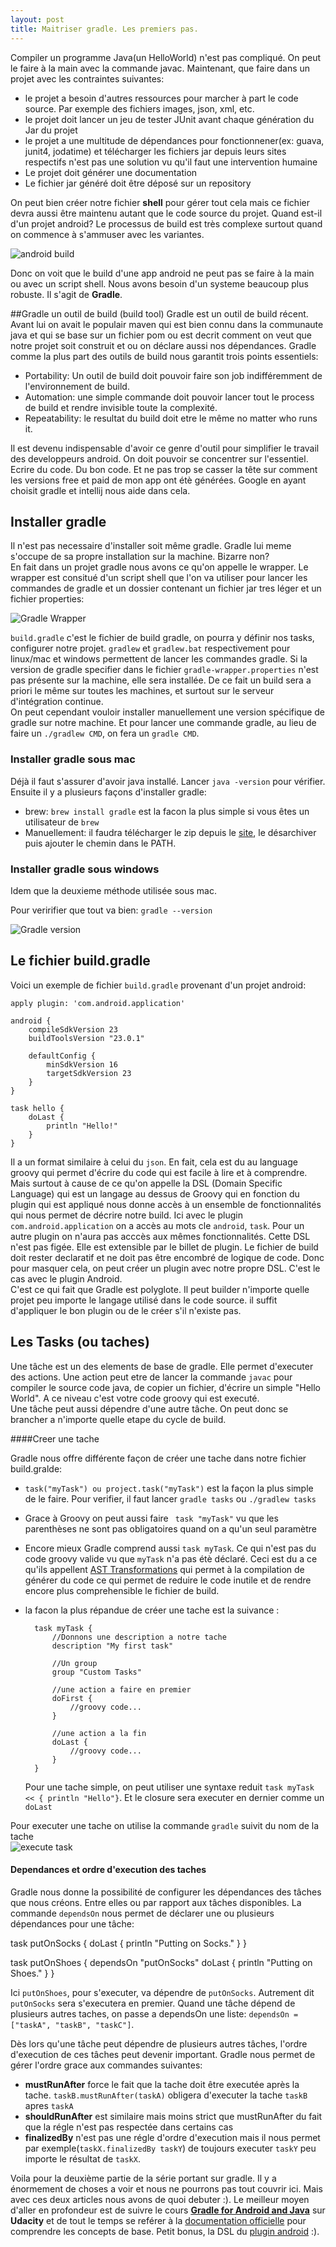 ```yaml
---
layout: post
title: Maitriser gradle. Les premiers pas.
---
```


Compiler un programme Java(un HelloWorld) n'est pas compliqué. On peut le faire à la main avec la commande javac. Maintenant, que faire dans un projet avec les contraintes suivantes: 

* le projet a besoin d'autres ressources pour marcher à part le code source. Par exemple des fichiers images, json, xml, etc.
* le projet doit lancer un jeu de tester JUnit avant chaque génération du Jar du projet
* le projet a une multitude de dépendances pour fonctionnener(ex: guava, junit4, jodatime) et télécharger les fichiers jar depuis leurs sites respectifs n'est pas une solution vu qu'il faut une intervention humaine
* Le projet doit générer une documentation 
* Le fichier jar généré doit être déposé sur un repository

On peut bien créer notre fichier __shell__ pour gérer tout cela mais ce fichier devra aussi être maintenu autant que le code source du projet.
Quand est-il d'un projet android? Le processus de build est très complexe surtout quand on commence à s'ammuser avec les variantes. 

![android build](/assets/build_android.png)

Donc on voit que le build d'une app android ne peut pas se faire à la main ou avec un script shell. Nous avons besoin d'un systeme beaucoup plus robuste. Il s'agit de __**Gradle**__.

##Gradle un outil de build (build tool)
Gradle est un outil de build récent. Avant lui on avait le populair maven qui est bien connu dans la communaute java et qui se base sur un fichier pom ou est decrit comment on veut que notre projet soit construit et ou on déclare aussi nos dépendances. 
 Gradle comme la plus part des outils de build nous garantit trois points essentiels: 
 
 * Portability: Un outil de build doit pouvoir faire son job indifféremment de l'environnement de build.
 * Automation: une simple commande doit pouvoir lancer tout le process de build et rendre invisible toute la complexité.
 * Repeatability: le resultat du build doit etre le même no matter who runs it.

 Il est devenu indispensable d'avoir ce genre d'outil pour simplifier le travail des developpeurs android. On doit pouvoir se concentrer sur l'essentiel. Ecrire du code. Du bon code. Et ne pas trop se casser la tête sur comment les versions free et paid de mon app ont étè générées. Google en ayant choisit gradle et intellij nous aide dans cela. 
 
## Installer gradle

Il n'est pas necessaire d'installer soit même gradle. Gradle lui meme s'occupe de sa propre installation sur la machine. Bizarre non?  
En fait dans un projet gradle nous avons ce qu'on appelle le wrapper. Le wrapper est consitué d'un script shell que l'on va utiliser pour lancer les commandes de gradle et un dossier contenant un fichier jar tres léger et un fichier properties:

![Gradle Wrapper](/assets/gradle_wrapper.png)

`build.gradle` c'est le fichier de build gradle, on pourra y définir nos tasks, configurer notre projet. `gradlew` et `gradlew.bat` respectivement pour linux/mac et windows permettent de lancer les commandes gradle. Si la version de gradle specifier dans le fichier `gradle-wrapper.properties` n'est pas présente sur la machine, elle sera installée. 
De ce fait un build sera a priori le même sur toutes les machines, et surtout sur le serveur d'intégration continue.  
On peut cependant vouloir installer manuellement une version spécifique de gradle sur notre machine. Et pour lancer une commande gradle, au lieu de faire un `./gradlew CMD`, on fera un `gradle CMD`. 

### Installer gradle sous mac

Déjà il faut s'assurer d'avoir java installé. Lancer `java -version` pour vérifier.  
Ensuite il y a plusieurs façons d'installer gradle:

* brew: `brew install gradle` est la facon la plus simple si vous êtes un utilisateur de `brew`
* Manuellement: il faudra télécharger le zip depuis le [site](https://gradle.org/downloads/), le désarchiver puis ajouter le chemin dans le PATH.

### Installer gradle sous windows
Idem que la deuxieme méthode utilisée sous mac.  

Pour veririfier que tout va bien: `gradle --version`

![Gradle version](/assets/gradle-version.png)

## Le fichier build.gradle

Voici un exemple de fichier `build.gradle` provenant d'un projet android: 


	apply plugin: 'com.android.application'
	
	android {
   		compileSdkVersion 23
    	buildToolsVersion "23.0.1"

    	defaultConfig {
        	minSdkVersion 16
        	targetSdkVersion 23
    	}
	}
	
	task hello {
		doLast {
			println "Hello!"
		}
	}


Il a un format similaire à celui du `json`. En fait, cela est du au language groovy qui permet d'écrire du code qui est facile à lire et à comprendre.  
Mais surtout à cause de ce qu'on appelle la DSL (Domain Specific Language) qui est un langage au dessus de Groovy qui en fonction du plugin qui est appliqué nous donne accès à un ensemble de fonctionnalités qui nous permet de décrire notre build. Ici avec le plugin `com.android.application` on a accès au mots cle `android`, `task`. Pour un autre plugin on n'aura pas acccès aux mêmes fonctionnalités. 
Cette DSL n'est pas figée. Elle est extensible par le billet de plugin. Le fichier de build doit rester declaratif et ne doit pas être encombré de logique de code. Donc pour masquer cela, on peut créer un plugin avec notre propre DSL. C'est le cas avec le plugin Android.  
C'est ce qui fait que Gradle est polyglote. Il peut builder n'importe quelle projet peu importe le langage utilisé dans le code source. il suffit d'appliquer le bon plugin ou de le créer s'il n'existe pas.

## Les Tasks (ou taches)

Une tâche est un des elements de base de gradle. Elle permet d'executer des actions. Une action peut etre de lancer la commande `javac` pour compiler le source code java, de copier un fichier, d'écrire un simple "Hello World". A ce niveau c'est votre code groovy qui est executé.  
Une tâche peut aussi dépendre d'une autre tâche. On peut donc se brancher a n'importe quelle etape du cycle de build.  

####Creer une tache

Gradle nous offre différente façon de créer une tache dans notre fichier build.gralde:  

* `task("myTask") ou project.task("myTask")` est la façon la plus simple de le faire. Pour verifier, il faut lancer `gradle tasks` ou `./gradlew tasks`
* Grace à Groovy on peut aussi faire ` task "myTask"` vu que les parenthèses ne sont pas obligatoires quand on a qu'un seul paramètre
* Encore mieux Gradle comprend aussi `task myTask`. Ce qui n'est pas du code groovy valide vu que `myTask` n'a pas étè déclaré. Ceci est du a ce qu'ils appellent [AST Transformations](http://groovy-lang.org/metaprogramming.html#_compile_time_metaprogramming) qui permet à la compilation de générer du code ce qui permet de reduire le code inutile et de rendre encore plus comprehensible le fichier de build.
* la facon la plus répandue de créer une tache est la suivance :
	
		task myTask {
			//Donnons une description a notre tache
			description "My first task"
			
			//Un group
			group "Custom Tasks"
			
			//une action a faire en premier
			doFirst {
				//groovy code...
			}
			
			//une action a la fin
			doLast {
				//groovy code...
			}
		}
		

	Pour une tache simple, on peut utiliser une syntaxe reduit `task myTask << { println "Hello"}`. Et le closure sera executer en dernier comme un `doLast`
	
Pour executer une tache on utilise la commande `gradle` suivit du nom de la tache  
![execute task](/assets/gradle_exe_task.png)

#### Dependances et ordre d'execution des taches
  
  Gradle nous donne la possibilité de configurer les dépendances des tâches que nous créons. Entre elles ou par rapport aux tâches disponibles. La commande `dependsOn` nous permet de déclarer une ou plusieurs dépendances pour une tâche:
  
  
  task putOnSocks {
  	doLast {
   		println "Putting on Socks."
   	}
  }

  task putOnShoes {
    dependsOn "putOnSocks"
    doLast {
        println "Putting on Shoes."
    }
  }
  
  
Ici `putOnShoes`, pour s'executer, va dépendre de `putOnSocks`. Autrement dit `putOnSocks` sera s'executera en premier. Quand une tâche dépend de plusieurs autres taches, on passe a dependsOn une liste: `dependsOn = ["taskA", "taskB", "taskC"]`.
  
Dès lors qu'une tâche peut dépendre de plusieurs autres tâches, l'ordre d'execution de ces tâches peut devenir important. Gradle nous permet de gérer l'ordre grace aux commandes suivantes:  
  
  * **mustRunAfter** force le fait que la tache doit être executée après la tache. `taskB.mustRunAfter(taskA)` obligera d'executer la tache `taskB` apres `taskA`
  * **shouldRunAfter** est similaire mais moins strict que mustRunAfter du fait que la régle n'est pas respectée dans certains cas
  * **finalizedBy** n'est pas une régle d'ordre d'execution mais il nous permet par exemple(`taskX.finalizedBy taskY`) de toujours executer `taskY` peu importe le résultat de `taskX`.  
  
Voila pour la deuxième partie de la série portant sur gradle. Il y a énormement de choses a voir et nous ne pourrons pas tout couvrir ici. Mais avec ces deux articles nous avons de quoi debuter :). Le meilleur moyen d'aller en profondeur est de suivre le cours **[Gradle for Android and Java](https://www.udacity.com/course/viewer#!/c-ud867/)** sur **Udacity** et de tout le temps se reférer à la [documentation officielle](https://docs.gradle.org/current/userguide/userguide.html) pour comprendre les concepts de base. Petit bonus, la DSL du [plugin android](http://google.github.io/android-gradle-dsl/current/) :).
  